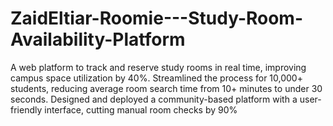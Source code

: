 # ZaidEltiar-Roomie---Study-Room-Availability-Platform
A web platform to track and reserve study rooms in real time, improving campus space utilization by 40%. Streamlined the process for 10,000+ students, reducing average room search time from 10+ minutes to under 30 seconds. Designed and deployed a community-based platform with a user-friendly interface, cutting manual room checks by 90%
